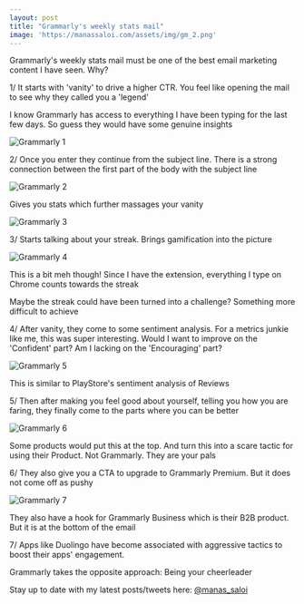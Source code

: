 ```yaml
---
layout: post
title: "Grammarly's weekly stats mail"
image: 'https://manassaloi.com/assets/img/gm_2.png'
---
```


Grammarly's weekly stats mail must be one of the best email marketing content I have seen. Why?

1/ It starts with 'vanity' to drive a higher CTR. You feel like opening the mail to see why they called you a 'legend'

I know Grammarly has access to everything I have been typing for the last few days. So guess they would have some genuine insights

![Grammarly 1](/assets/img/gm_1.png)

2/ Once you enter they continue from the subject line. There is a strong connection between the first part of the body with the subject line

![Grammarly 2](/assets/img/gm_2.png)

Gives you stats which further massages your vanity

![Grammarly 3](/assets/img/gm_3.png)

3/ Starts talking about your streak. Brings gamification into the picture

![Grammarly 4](/assets/img/gm_4.png)

This is a bit meh though! Since I have the extension, everything I type on Chrome counts towards the streak

Maybe the streak could have been turned into a challenge? Something more difficult to achieve

4/ After vanity, they come to some sentiment analysis. For a metrics junkie like me, this was super interesting. Would I want to improve on the 'Confident' part? Am I lacking on the 'Encouraging' part?

![Grammarly 5](/assets/img/gm_5.png)

This is similar to PlayStore's sentiment analysis of Reviews

5/ Then after making you feel good about yourself, telling you how you are faring, they finally come to the parts where you can be better

![Grammarly 6](/assets/img/gm_6.png)

Some products would put this at the top. And turn this into a scare tactic for using their Product. Not Grammarly. They are your pals

6/ They also give you a CTA to upgrade to Grammarly Premium. But it does not come off as pushy

![Grammarly 7](/assets/img/gm_7.png)

They also have a hook for Grammarly Business which is their B2B product. But it is at the bottom of the email

7/ Apps like Duolingo have become associated with aggressive tactics to boost their apps' engagement.

Grammarly takes the opposite approach: Being your cheerleader

Stay up to date with my latest posts/tweets here: [@manas_saloi](http://twitter.com/manas_saloi)
